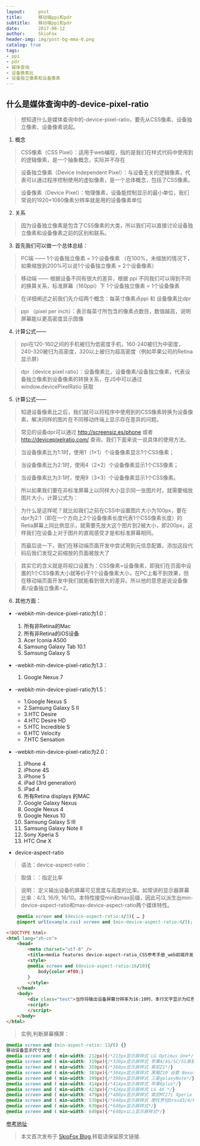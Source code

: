 ```yaml
---
layout:     post
title:      移动端ppi和pdr
subtitle:   移动端ppi和pdr
date:       2017-06-12
author:     SkioFox
header-img: img/post-bg-mma-0.png
catalog: true
tags:
- ppi
- pdr
- 媒体查询
- 设备像素比
- 设备独立像素和设备像素
---
```

## 什么是媒体查询中的-device-pixel-ratio

> 想知道什么是媒体查询中的-device-pixel-ratio，要先从CSS像素、设备独立像素、设备像素说起。

1. 概念
> CSS像素（CSS Pixel）：适用于web编程，指的是我们在样式代码中使用到的逻辑像素，是一个抽象概念，实际并不存在

> 设备独立像素（Device Independent Pixel）：与设备无关的逻辑像素，代表可以通过程序控制使用的虚拟像素，是一个总体概念，包括了CSS像素。

> 设备像素（Device Pixel）：物理像素，设备能控制显示的最小单位，我们常说的1920×1080像素分辨率就是用的设备像素单位

2. 关系
> 因为设备独立像素是包含了CSS像素的大类，所以我们可以直接讨论设备独立像素和设备像素之前的区别和联系。

3. 首先我们可以做一个总体总结：

> PC端 —— 1个设备独立像素 = 1个设备像素 （在100%，未缩放的情况下，如果缩放到200%可以说1个设备独立像素 = 2个设备像素）

> 移动端 —— 根据设备不同有很大的差异，根据 ppi 不同我们可以得到不同的换算关系，标准屏幕（160ppi）下 1个设备独立像素 = 1个设备像素

> 在详细阐述之前我们先介绍两个概念：每英寸像素点ppi 和 设备像素比dpr

> ppi （pixel per inch）：表示每英寸所包含的像素点数目，数值越高，说明屏幕能以更高密度显示图像

4. 计算公式——

> ppi在120-160之间的手机被归为低密度手机，160-240被归为中密度，240-320被归为高密度，320以上被归为超高密度（例如苹果公司的Retina显示屏）

> dpr（device pixel ratio）：设备像素比，设备像素/设备独立像素，代表设备独立像素到设备像素的转换关系，在JS中可以通过 window.devicePixelRatio 获取

5. 计算公式——

> 知道设备像素比之后，我们就可以将程序中使用到的CSS像素转换为设备像素，解决同样的图片在不同移动终端上显示存在差异的问题。

> 常见的设备dpr可以通过 http://screensiz.es/phone 或者 http://devicepixelratio.com/ 查询，我们下面来说一说具体的使用方法。

> 当设备像素比为1:1时，使用1（1×1）个设备像素显示1个CSS像素；

> 当设备像素比为2:1时，使用4（2×2）个设备像素显示1个CSS像素；

> 当设备像素比为3:1时，使用9（3×3）个设备像素显示1个CSS像素。


> 所以如果我们要在非标准屏幕上以同样大小显示同一张图片时，就需要缩放图片大小，计算公式为：

> 为什么是这样呢？就比如我们之前在CSS中设置图片大小为100px，要在dpr为2:1（即在一个方向上2个设备像素长度代表1个CSS像素长度）的Retia屏幕上同比例显示，就需要先放大这个图片到2被大小，即200px，这样我们在设备上对于图片的直观感受才是和标准屏幕相同。

> 而最后说一下，我们在移动端页面开发中尝试用到元信息配置，添加这段代码后我们发现之前缩放的页面被放大了

> 其实它的含义就是将视口设置为：CSS像素=设备像素，即我们在页面中设置的1个CSS像素大小就等价于1个设备像素大小，在PC上看不到效果，但在移动端页面开发中我们就能看到很大的差异。所以他的意思是说设备像素/设备独立像素=2。

6. 其他方面：

- -webkit-min-device-pixel-ratio为1.0：

    1. 所有非Retina的Mac
    2. 所有非Retina的iOS设备
    3. Acer Iconia A500
    4. Samsung Galaxy Tab 10.1
    5. Samsung Galaxy S

- -webkit-min-device-pixel-ratio为1.3：

    1. Google Nexus 7

- -webkit-min-device-pixel-ratio为1.5：

    - 1.Google Nexus S
    - 2.Samsung Galaxy S II
    - 3.HTC Desire
    - 4.HTC Desire HD
    - 5.HTC Incredible S
    - 6.HTC Velocity
    - 7.HTC Sensation

- -webkit-min-device-pixel-ratio为2.0：

    1. iPhone 4
    2. iPhone 4S
    3. iPhone 5
    4. iPad (3rd generation)
    5. iPad 4
    6. 所有Retina displays 的MAC
    7. Google Galaxy Nexus
    8. Google Nexus 4
    9. Google Nexus 10
    10. Samsung Galaxy S III
    11. Samsung Galaxy Note II
    12. Sony Xperia S
    13. HTC One X  
- device-aspect-ratio

> 语法：device-aspect-ratio：<ratio>

> 取值：<ratio>：指定比率

> 说明： 定义输出设备的屏幕可见宽度与高度的比率。如常讲的显示器屏幕比率：4/3, 16/9, 16/10。本特性接受min和max前缀，因此可以派生出min-device-aspect-ratio和max-device-aspect-ratio两个媒体特性。
```css
    @media screen and (device-aspect-ratio:4/3){ … }
    @import url(example.css) screen and (min-device-aspect-ratio:4/3);
```
```html
<!DOCTYPE html>
<html lang="zh-cn">
    <head>
        <meta charset="utf-8" />
        <title>media features device-aspect-ratio_CSS参考手册_web前端开发参考手册系列</title>
        <style>
        @media screen and (device-aspect-ratio:16/10){
            body{color:#f00;}
        }
        </style>
    </head>
    <body>
        <div class="test">当你将输出设备屏幕分辨率为16:10时，本行文字显示为红色</div>
        <script>
        </script>
    </body>
</html>

```
> 实例,判断屏幕横屏：
```css
@media screen and (min-aspect-ratio: 13/8) {}
移动设备显示尺寸大全
@media screen and ( min-width: 212px){/*213px显示屏样式 LG Optimus One*/}
@media screen and ( min-width: 319px){/*320px显示屏样式 苹果4/4S/5C/5S黑莓Z30 */}
@media screen and ( min-width: 359px){/*360px显示屏样式 索尼Z1*/}
@media screen and ( min-width: 383px){/*384px显示屏样式 黑莓Z10 谷歌 Nexus 6 LG Optimus G*/}
@media screen and ( min-width: 399px){/*399px显示屏样式 三星galaxyNote*/}
@media screen and ( min-width: 414px){/*414px显示屏样式 苹果6plus*/}
@media screen and ( min-width: 423px){/*424px显示屏样式 LG 4X */}
@media screen and ( min-width: 479px){/*480px显示屏样式 索尼MT27i Xperia sola*/}
@media screen and ( min-width: 539px){/*640px显示屏样式 摩托罗拉Droid3/4/Razr Atrix 4g*/}
@media screen and ( min-width: 639px){/*640px显示屏样式*/}
@media screen and ( min-width: 640px){/*640px以上显示屏样式*/}
```
[参考地址](http://www.w3cplus.com/content/css3-media-queries)

> 本文首次发布于 [SkioFox Blog](http://blog.skiofox.top),转载请保留原文链接.